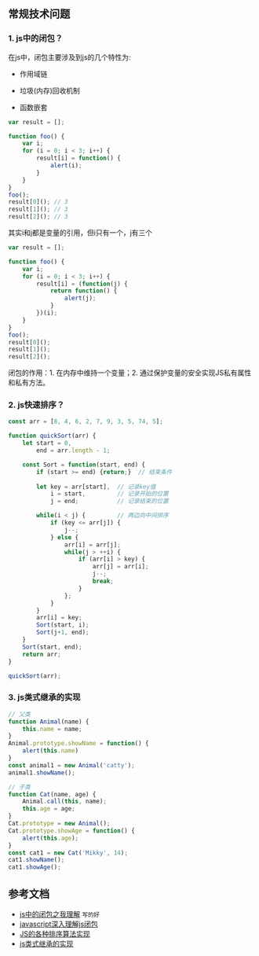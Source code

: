 ## 常规技术问题
### 1. js中的闭包？

在js中，闭包主要涉及到js的几个特性为:  

- 作用域链  

- 垃圾(内存)回收机制  

- 函数嵌套  

```js
var result = [];

function foo() {  
    var i;
    for (i = 0; i < 3; i++) {  
        result[i] = function() {
            alert(i);
        }
    }
}
foo();
result[0](); // 3
result[1](); // 3
result[2](); // 3
```

其实i和j都是变量的引用，但i只有一个，j有三个


```js
var result = [];

function foo() {  
    var i;
    for (i = 0; i < 3; i++) {  
        result[i] = (function(j) {
            return function() {
                alert(j);
            }
        })(i);
    }
}
foo();
result[0]();
result[1]();
result[2]();
```
闭包的作用：1. 在内存中维持一个变量；2. 通过保护变量的安全实现JS私有属性和私有方法。

### 2. js快速排序？
```js
const arr = [8, 4, 6, 2, 7, 9, 3, 5, 74, 5]; 

function quickSort(arr) {
    let start = 0,
        end = arr.length - 1;

    const Sort = function(start, end) {
        if (start >= end) {return;}  // 结束条件
        
        let key = arr[start],  // 记录key值
            i = start,         // 记录开始的位置
            j = end;           // 记录结束的位置

        while(i < j) {         // 两边向中间排序
            if (key <= arr[j]) {
                j--;
            } else {
                arr[i] = arr[j];
                while(j > ++i) {
                    if (arr[i] > key) {
                        arr[j] = arr[i];
                        j--;
                        break;
                    }
                };
            }
        }
        arr[i] = key;
        Sort(start, i);  
        Sort(j+1, end);  
    }
    Sort(start, end);
    return arr;
}

quickSort(arr);
```

### 3. js类式继承的实现
```js
// 父类
function Animal(name) {
    this.name = name;
}
Animal.prototype.showName = function() {
    alert(this.name)
}
const animal1 = new Animal('catty');
animal1.showName();

// 子类
function Cat(name, age) {
    Animal.call(this, name);
    this.age = age;
}
Cat.prototype = new Animal();
Cat.prototype.showAge = function() {
    alert(this.age);
}
const cat1 = new Cat('Mikky', 14);
cat1.showName();
cat1.showAge();
```

## 参考文档
+ [js中的闭包之我理解](http://www.cnblogs.com/mzwr1982/archive/2012/05/20/2509295.html) `写的好`
+ [javascript深入理解js闭包](http://www.jb51.net/article/24101.htm)
+ [JS的各种排序算法实现](http://www.cnblogs.com/iceidea/archive/2011/10/22/2221195.html)
+ [js类式继承的实现](http://www.cnblogs.com/liyatang/archive/2011/05/30/2062611.html)


